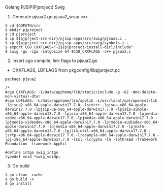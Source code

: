 Golang PJSIP(Pjproject) Swig

1. Generate pjsua2.go pjsua2_wrap.cxx

```console
$ cd $GOPATH/src
$ mkdir pjproject
$ cd pjproject
$ cp ${pjprject-src-dir}/pjsip-apps/src/swig/pjsua2.i .
$ cp ${pjprject-src-dir}/pjsip-apps/src/swig/symbols.i .
$ export CGO_CXXFLAGS="-I${pjproject-install-dir}/include"
$ swig -go -cgo -intgosize 64 $CGO_CXXFLAGS -c++ pjsua2.i
```

2. Insert cgo compile, link flags to pjsua2.go
* CXXFLAGS, LDFLAGS from pkgconfig/libpjproject.pc

```golang
package pjsua2

/*
#cgo CXXFLAGS: -I/Data/apphome/lib/static/include -g -O2 -Wno-delete-non-virtual-dtor
#cgo LDFLAGS: -L/Data/apphome/lib/applib -L/usr/local/opt/openssl/lib -lpjsua2-x86_64-apple-darwin17.7.0 -lstdc++ -lpjsua-x86_64-apple-darwin17.7.0 -lpjsip-ua-x86_64-apple-darwin17.7.0 -lpjsip-simple-x86_64-apple-darwin17.7.0 -lpjsip-x86_64-apple-darwin17.7.0 -lpjmedia-codec-x86_64-apple-darwin17.7.0 -lpjmedia-x86_64-apple-darwin17.7.0 -lpjmedia-videodev-x86_64-apple-darwin17.7.0 -lpjmedia-audiodev-x86_64-apple-darwin17.7.0 -lpjmedia-x86_64-apple-darwin17.7.0 -lpjnath-x86_64-apple-darwin17.7.0 -lpjlib-util-x86_64-apple-darwin17.7.0 -lsrtp-x86_64-apple-darwin17.7.0 -lresample-x86_64-apple-darwin17.7.0 -lpj-x86_64-apple-darwin17.7.0 -lssl -lcrypto -lm -lpthread -framework Foundation -framework AppKit

#define intgo swig_intgo
typedef void *swig_voidp;
```

3. Go build

```console
$ go clean -cache
$ go build -x
$ go install
```